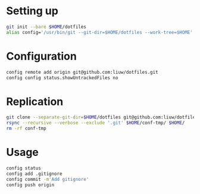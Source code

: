# Setting up
```sh
git init --bare $HOME/dotfiles
alias config='/usr/bin/git --git-dir=$HOME/dotfiles --work-tree=$HOME'
```

# Configuration
```sh
config remote add origin git@github.com:liuw/dotfiles.git
config config status.showUntrackedFiles no
```

# Replication
```sh
git clone --separate-git-dir=$HOME/dotfiles git@github.com:liuw/dotfiles.git $HOME/conf-tmp
rsync --recursive --verbose --exclude '.git' $HOME/conf-tmp/ $HOME/
rm -rf conf-tmp
```

# Usage
```sh
config status
config add .gitignore
config commit -m'Add gitignore'
config push origin
```
